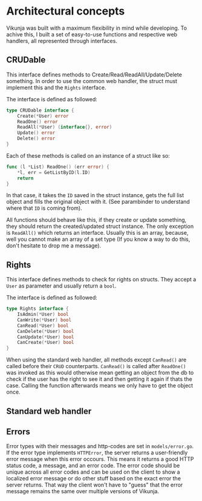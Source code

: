 # Architectural concepts

Vikunja was built with a maximum flexibility in mind while developing. To achive this, I built a set of easy-to-use
functions and respective web handlers, all represented through interfaces.

## CRUDable

This interface defines methods to Create/Read/ReadAll/Update/Delete something. In order to use the common web
handler, the struct must implement this and the `Rights` interface.

The interface is defined as followed:

```go
type CRUDable interface {
	Create(*User) error
	ReadOne() error
	ReadAll(*User) (interface{}, error)
	Update() error
	Delete() error
}
```

Each of these methods is called on an instance of a struct like so:

```go
func (l *List) ReadOne() (err error) {
	*l, err = GetListByID(l.ID)
	return
}
```

In that case, it takes the `ID` saved in the struct instance, gets the full list object and fills the original object with it.
(See parambinder to understand where that `ID` is coming from).

All functions should behave like this, if they create or update something, they should return the created/updated struct
instance. The only exception is `ReadAll()` which returns an interface. Usually this is an array, because, well you cannot
make an array of a set type (If you know a way to do this, don't hesitate to drop me a message).

## Rights

This interface defines methods to check for rights on structs. They accept a `User` as parameter and usually return a `bool`.

The interface is defined as followed:

```go
type Rights interface {
	IsAdmin(*User) bool
	CanWrite(*User) bool
	CanRead(*User) bool
	CanDelete(*User) bool
	CanUpdate(*User) bool
	CanCreate(*User) bool
}
```

When using the standard web handler, all methods except `CanRead()` are called before their `CRUD` counterparts. `CanRead()`
is called after `ReadOne()` was invoked as this would otherwise mean getting an object from the db to check if the user has the
right to see it and then getting it again if thats the case. Calling the function afterwards means we only have to get the
object once. 

## Standard web handler

## Errors

Error types with their messages and http-codes are set in `models/error.go`. If the error type implements `HTTPError`, the server returns a user-friendly error message when this error occours. This means it returns a good HTTP status code, a message, and an error code. The error code should be unique across all error codes and can be used on the client to show a localized error message or do other stuff based on the exact error the server returns. That way the client won't have to "guess" that the error message remains the same over multiple versions of Vikunja.
